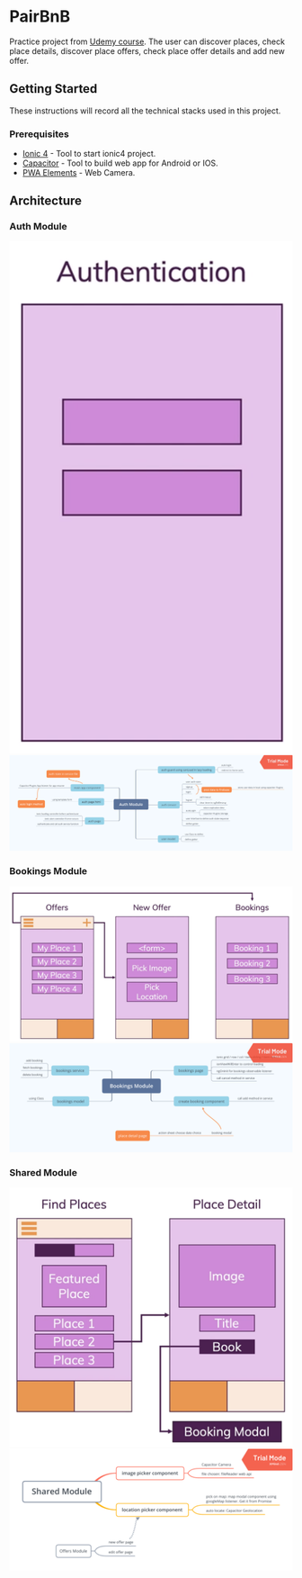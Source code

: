 # PairBnB

Practice project from [Udemy course](https://www.udemy.com/ionic-2-the-practical-guide-to-building-ios-android-apps). The user can discover places, check place details, discover place offers, check place offer details and add new offer.

## Getting Started

These instructions will record all the technical stacks used in this project.

### Prerequisites

* [Ionic 4](https://ionicframework.com/getting-started/) - Tool to start ionic4 project.
* [Capacitor](https://github.com/ionic-team/capacitor) - Tool to build web app for Android or IOS.
* [PWA Elements](https://capacitor.ionicframework.com/docs/getting-started/pwa-elements/) - Web Camera.

## Architecture

### Auth Module
![](https://github.com/yuhaolu1994/ionic-angular-course/blob/master/src/art/auth-page.png)
![](https://github.com/yuhaolu1994/ionic-angular-course/blob/master/src/art/Auth%20Module.png)

### Bookings Module
![](https://github.com/yuhaolu1994/ionic-angular-course/blob/master/src/art/bookings-page.png)
![](https://github.com/yuhaolu1994/ionic-angular-course/blob/master/src/art/Bookings%20Module.png)

### Shared Module
![](https://github.com/yuhaolu1994/ionic-angular-course/blob/master/src/art/discover-place-page.png)
![](https://github.com/yuhaolu1994/ionic-angular-course/blob/master/src/art/Shared%20Module.png)
